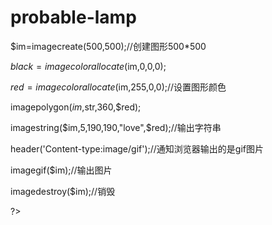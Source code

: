 # probable-lamp
$im=imagecreate(500,500);//创建图形500*500  

$black=imagecolorallocate($im,0,0,0);  

$red=imagecolorallocate($im,255,0,0);//设置图形颜色  

imagepolygon($im,$str,360,$red);  

imagestring($im,5,190,190,"love",$red);//输出字符串  

header('Content-type:image/gif');//通知浏览器输出的是gif图片  

imagegif($im);//输出图片  

imagedestroy($im);//销毁  

?>  
